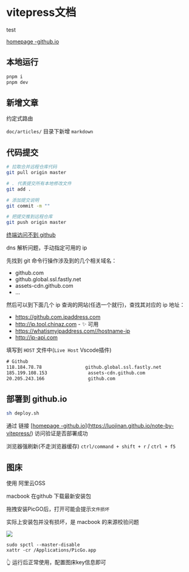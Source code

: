 # vitepress文档

test

[homepage -github.io](https://luojinan.github.io/note-by-vitepress/)

## 本地运行

```bash
pnpm i
pnpm dev
```

## 新增文章

约定式路由

`doc/articles/` 目录下新增 `markdown`

## 代码提交

```bash
# 拉取合并远程仓库代码
git pull origin master

# . 代表提交所有本地修改文件
git add .

# 添加提交说明
git commit -m ""

# 把提交推到远程仓库
git push origin master
```

[终端访问不到 github](https://github.com/mingjiezhou/notes/issues/13)

dns 解析问题，手动指定可用的 ip

先找到 git 命令行操作涉及到的几个相关域名：

- github.com
- github.global.ssl.fastly.net
- assets-cdn.github.com
- ...

然后可以到下面几个 ip 查询的网站(任选一个就行)，查找其对应的 ip 地址：

- <https://github.com.ipaddress.com>
- <http://ip.tool.chinaz.com> - ✨ 可用
- <https://whatismyipaddress.com//hostname-ip>
- <http://ip-api.com>

填写到 `HOST` 文件中(`Live Host` Vscode插件)

```txt
# Github
118.184.78.78                github.global.ssl.fastly.net
185.199.108.153               assets-cdn.github.com
20.205.243.166                github.com
```

## 部署到 github.io

```bash
sh deploy.sh
```

通过 链接 [[homepage -github.io](https://luojinan.github.io/note-by-vitepress)](<https://luojinan.github.io/note-by-vitepress/>) 访问验证是否部署成功

浏览器强刷新(不走浏览器缓存) `ctrl/command + shift + r` / `ctrl + f5`

## 图床

使用 阿里云OSS

macbook 在github 下载最新安装包

拖拽安装PicGO后，打开可能会提示`文件损坏`

实际上安装包并没有损坏，是 macbook 的来源校验问题

![](https://kingan-md-img.oss-cn-guangzhou.aliyuncs.com/blog202310101947133.png)

```
sudo spctl --master-disable
xattr -cr /Applications/PicGo.app
```

👆 运行后正常使用，配置图床key信息即可
